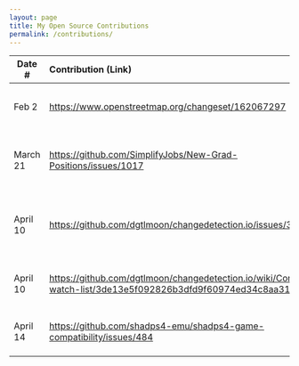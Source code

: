 ```yaml
---
layout: page
title: My Open Source Contributions
permalink: /contributions/
---
```


<!--
Type of the contribution should be "Wikipedia edit", "OpenStreet Map feature", "Documentation", "Course website", "Blog",
"Browser Add-on", etc.

The description should include a brief summary of what you did.

The link should bring us to a public page that shows your contribution. 

Replace the first row with your own contribution. 

-->





| Date #       | Contribution (Link)  | Type  | Description |
|---|:---|:---|:---|
| Feb 2   | <https://www.openstreetmap.org/changeset/162067297>    | OpenStreetMap    |   Added a new restaurant on the lower east side to the map.    |
| March 21    | <https://github.com/SimplifyJobs/New-Grad-Positions/issues/1017>    |   GitHub Issue  |  Submitted new job posting to SimplifyJobs New Grad Repository    |
|   April 10  |  <https://github.com/dgtlmoon/changedetection.io/issues/3104>   |   GitHub Issue  |  Found dead link in ChangeDetection wiki pages and reported it as an issue    |
|   April 10  |  <https://github.com/dgtlmoon/changedetection.io/wiki/Community-watch-list/3de13e5f092826b3dfd9f60974ed34c8aa31f04b>   |   Documentation |  Resolved dead link in ChangeDetection wiki pages|
|   April 14  |  <https://github.com/shadps4-emu/shadps4-game-compatibility/issues/484>   |   Documentation |  Added to games compatibility list for ShadPS4 Emulator|
